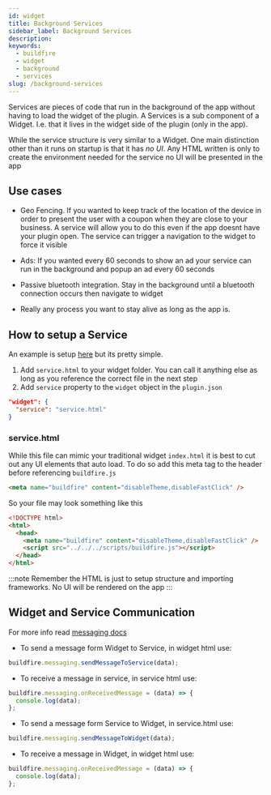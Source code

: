 ```yaml
---
id: widget
title: Background Services
sidebar_label: Background Services
description:
keywords:
  - buildfire
  - widget
  - background
  - services
slug: /background-services
---
```


Services are pieces of code that run in the background of the app without having to load the widget of the plugin. A Services is a sub component of a Widget. I.e. that it lives in the widget side of the plugin (only in the app).

While the service structure is very similar to a Widget. One main distinction other than it runs on startup is that it has _no UI_. Any HTML written is only to create the environment needed for the service no UI will be presented in the app

## Use cases

- Geo Fencing. If you wanted to keep track of the location of the device in order to present the user with a coupon when they are close to your business. A service will allow you to do this even if the app doesnt have your plugin open. The service can trigger a navigation to the widget to force it visible

- Ads: If you wanted every 60 seconds to show an ad your service can run in the background and popup an ad every 60 seconds

- Passive bluetooth integration. Stay in the background until a bluetooth connection occurs then navigate to widget

- Really any process you want to stay alive as long as the app is.

## How to setup a Service

An example is setup [here](https://github.com/BuildFire/simpleBuildFireJSExamples/blob/master/examplePluginWithService/widget/service.html) but its pretty simple.

1. Add `service.html` to your widget folder. You can call it anything else as long as you reference the correct file in the next step
2. Add `service` property to the `widget` object in the `plugin.json`

```json
"widget": {
  "service": "service.html"
}
```

### service.html

While this file can mimic your traditional widget `index.html` it is best to cut out any UI elements that auto load. To do so add this meta tag to the header before referencing `buildfire.js`

```html
<meta name="buildfire" content="disableTheme,disableFastClick" />
```

So your file may look something like this

```html
<!DOCTYPE html>
<html>
  <head>
    <meta name="buildfire" content="disableTheme,disableFastClick" />
    <script src="../../../scripts/buildfire.js"></script>
  </head>
</html>
```

:::note
Remember the HTML is just to setup structure and importing frameworks. No UI will be rendered on the app
:::

## Widget and Service Communication

For more info read [messaging docs](/docs/messaging-to-sync-your-control-to-widget/#sendmessagetoservice)

- To send a message form Widget to Service, in widget html use:

```javascript
buildfire.messaging.sendMessageToService(data);
```

- To receive a message in service, in service html use:

```javascript
buildfire.messaging.onReceivedMessage = (data) => {
  console.log(data);
};
```

- To send a message form Service to Widget, in service.html use:

```javascript
buildfire.messaging.sendMessageToWidget(data);
```

- To receive a message in Widget, in widget html use:

```javascript
buildfire.messaging.onReceivedMessage = (data) => {
  console.log(data);
};
```
